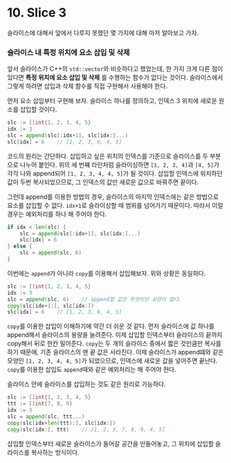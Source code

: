 # 10. Slice 3

슬라이스에 대해서 앞에서 다루지 못했던 몇 가지에 대해 마저 알아보고 가자.

### 슬라이스 내 특정 위치에 요소 삽입 및 삭제

앞서 슬라이스가 C++의 `std::vector`와 비슷하다고 했었는데, 한 가지 크게 다른 점이 있다면 __특정 위치에 요소 삽입 및 삭제__ 를 수행하는 함수가 없다는 것이다. 슬라이스에서 그렇게 하려면 삽입과 삭제 함수를 직접 구현해서 사용해야 한다.

먼저 요소 삽입부터 구현해 보자. 슬라이스 하나를 정의하고, 인덱스 3 위치에 새로운 원소를 삽입할 것이다.

```go
slc := []int{1, 2, 3, 4, 5}
idx := 3
slc = append(slc[:idx+1], slc[idx:]...)
slc[idx] = 6    // [1, 2, 3, 6, 4, 5]
```

코드의 원리는 간단하다. 삽입하고 싶은 위치의 인덱스를 기준으로 슬라이스를 두 부분으로 나누어 붙인다. 위의 세 번쨰 라인처럼 슬라이싱하면 `[1, 2, 3, 4]`과 `[4, 5]`가 각각 나와 append되어 `[1, 2, 3, 4, 4, 5]`가 될 것이다. 삽입할 인덱스에 위치하던 값이 두번 복사되었으므로, 그 인덱스의 값만 새로운 값으로 바꿔주면 끝이다.

그런데 append를 이용한 방법의 경우, 슬라이스의 마지막 인덱스에는 같은 방법으로 요소를 삽입할 수 없다. `idx+1`로 슬라이싱할 때 범위를 넘어가기 때문이다. 따라서 이럴 경우는 예외처리를 하나 해 주어야 한다.

```go
if idx < len(slc) {
    slc = append(slc[:idx+1], slc[idx:]...)
    slc[idx] = 6
} else {
    slc = append(slc, 6)
}
```

이번에는 `append`가 아니라 `copy`를 이용해서 삽입해보자. 위와 상황은 동일하다.

```go
slc := []int{1, 2, 3, 4, 5}
idx := 3
slc = append(slc, 6)    // append할 값은 무엇이던 상관이 없다.
copy(slc[idx+1:], slc[idx:])
slc[idx] = 6    // [1, 2, 3, 6, 4, 5]
```

`copy`를 이용한 삽입이 이해하기에 약간 더 쉬운 것 같다. 먼저 슬라이스에 값 하나를 append해서 슬라이스의 용량을 늘려준다. 이제 삽입할 인덱스부터 슬라이스의 끝까지 copy해서 뒤로 한칸 밀어준다. `copy`는 두 개의 슬라이스 중에서 짧은 것만큼만 복사를 하기 때문에, 기존 슬라이스의 맨 끝 값은 사라진다. 이제 슬라이스가 append떄와 같은 모양인 `[1, 2, 3, 4, 4, 5]`가 되었으므로, 인덱스에 새로운 값을 넣어주면 끝난다.\
`copy`를 이용한 삽입도 `append`때와 같은 예외처리는 해 주어야 한다.

슬라이스 안에 슬라이스를 삽입하는 것도 같은 원리로 가능하다.

```go
slc := []int{1, 2, 3, 4, 5}
ttt := []int{7, 8, 9}
idx := 3
slc = append(slc, ttt...)
copy(slc[idx+len(ttt):], slc[idx:])
copy(slc[idx:], ttt)    // [1, 2, 3, 7, 8, 9, 4, 5]
```

삽입할 인덱스부터 새로운 슬라이스가 들어갈 공간을 만들어놓고, 그 위치에 삽입할 슬라이스를 복사하는 방식이다.